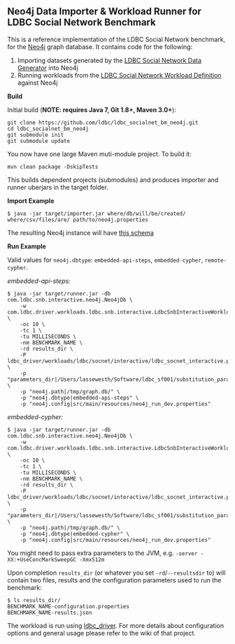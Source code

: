 Neo4j Data Importer & Workload Runner for LDBC Social Network Benchmark
---------------------

This is a reference implementation of the LDBC Social Network benchmark, for the [Neo4j](http://www.neo4j.org/) graph database.
It contains code for the following:

1. Importing datasets generated by the [LDBC Social Network Data Generator](https://github.com/ldbc/ldbc_snb_datagen) into Neo4j
2. Running workloads from the [LDBC Social Network Workload Definition](https://github.com/ldbc/ldbc_snb_docs) against Neo4j

**Build**

Initial build (**NOTE: requires Java 7, Git 1.8+, Maven 3.0+**):

	git clone https://github.com/ldbc/ldbc_socialnet_bm_neo4j.git
	cd ldbc_socialnet_bm_neo4j
	git submodule init
	git submodule update

You now have one large Maven muti-module project. To build it:

	mvn clean package -DskipTests

This builds dependent projects (submodules) and produces importer and runner uberjars in the target folder.

**Import Example**

```
$ java -jar target/importer.jar where/db/will/be/created/ where/csv/files/are/ path/to/neo4j.properties
```
	
The resulting Neo4j instance will have [this schema](https://github.com/ldbc/ldbc_socialnet_bm_neo4j/wiki/Schema)

**Run Example**

Valid values for `neo4j.dbtype`: `embedded-api-steps`, `embedded-cypher`, `remote-cypher`.

*embedded-api-steps:*

```
$ java -jar target/runner.jar -db com.ldbc.snb.interactive.neo4j.Neo4jDb \
    -w com.ldbc.driver.workloads.ldbc.snb.interactive.LdbcSnbInteractiveWorkload \
    -oc 10 \
    -tc 1 \
    -tu MILLISECONDS \
    -nm BENCHMARK_NAME \
    -rd results_dir \
    -P ldbc_driver/workloads/ldbc/socnet/interactive/ldbc_socnet_interactive.properties \
    -p "parameters_dir|/Users/lassewesth/Software/ldbc_sf001/substitution_parameters/" \
    -p "neo4j.path|/tmp/graph.db/" \
    -p "neo4j.dbtype|embedded-api-steps" \
    -p "neo4j.config|src/main/resources/neo4j_run_dev.properties"
```

*embedded-cypher:*

```
$ java -jar target/runner.jar -db com.ldbc.snb.interactive.neo4j.Neo4jDb \
    -w com.ldbc.driver.workloads.ldbc.snb.interactive.LdbcSnbInteractiveWorkload \
    -oc 10 \
    -tc 1 \
    -tu MILLISECONDS \
    -nm BENCHMARK_NAME \
    -rd results_dir \
    -P ldbc_driver/workloads/ldbc/socnet/interactive/ldbc_socnet_interactive.properties \
    -p "parameters_dir|/Users/lassewesth/Software/ldbc_sf001/substitution_parameters/" \
    -p "neo4j.path|/tmp/graph.db/" \
    -p "neo4j.dbtype|embedded-cypher" \
    -p "neo4j.config|src/main/resources/neo4j_run_dev.properties"
```

You might need to pass extra parameters to the JVM, e.g. `-server -XX:+UseConcMarkSweepGC -Xmx512m`

Upon completion `results_dir` (or whatever you set `-rd`/`--resultsdir` to) will contain two files, results and the configuration parameters used to run the benchmark:
```
$ ls results_dir/
BENCHMARK_NAME-configuration.properties	
BENCHMARK_NAME-results.json
```

The workload is run using [ldbc_driver](https://github.com/ldbc/ldbc_driver). For more details about configuration options and general usage please refer to the wiki of that project.
